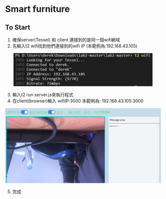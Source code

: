 # Smart furniture

## To Start
1. 確保server(Tessel) 和 client 連接到的是同一個wifi網域
2. 先輸入t2 wifi找到他們連接到的wifi IP (本範例為:192.168.43.105)

<p align="center">
  <img src="public/readme.jpg" width="450"/>
</p>

3. 輸入t2 run server.js來執行程式
4. 在client(browser)輸入 wifiIP:3000 本範例為: 192.168.43.105:3000

<p align="center">
  <img src="public/readme2.jpg" width="800"/>
</p>

5. 完成
